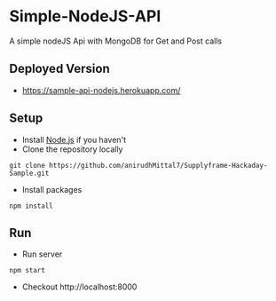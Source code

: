 # Simple-NodeJS-API
A simple nodeJS Api with MongoDB for Get and Post calls

## Deployed Version 
- https://sample-api-nodejs.herokuapp.com/

## Setup
- Install [Node.js](https://nodejs.org/) if you haven't
- Clone the repository locally
```
git clone https://github.com/anirudhMittal7/Supplyframe-Hackaday-Sample.git
```
- Install packages
```
npm install
```

## Run
- Run server
```
npm start
```

- Checkout http://localhost:8000


